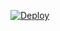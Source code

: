 
[![Deploy](https://www.herokucdn.com/deploy/button.svg)](https://heroku.com/deploy?template=https://github.com/Burstsam/FoundingTitanbot)
